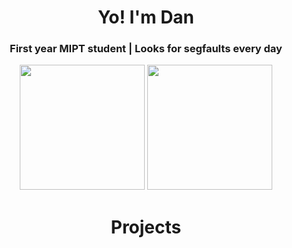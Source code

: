 <h1 align="center">Yo! I'm Dan</h1>
<h3 align="center">First year MIPT student | Looks for segfaults every day</h3>

<p align="center">
  <img height=200 src="https://github-readme-stats.vercel.app/api/top-langs/?username=daniilgriga&layout=compact&theme=dark" />
  <img height=200 src="https://github-readme-stats-ouuan.vercel.app/api?username=daniilgriga&theme=dark">
</p>

<h1 align="center">Projects</h1>
